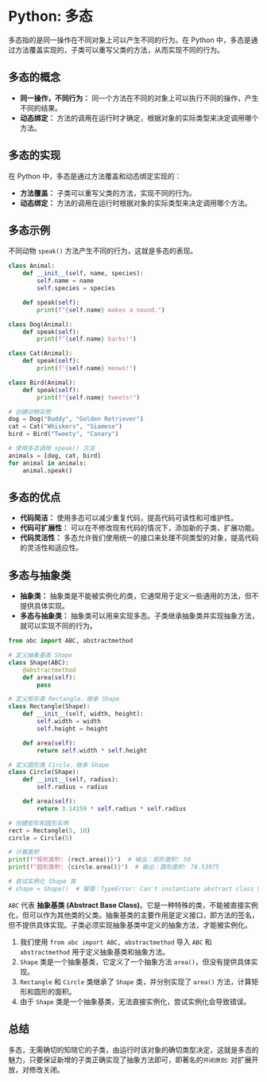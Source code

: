 # Python: 多态

多态指的是同一操作在不同对象上可以产生不同的行为。在 Python 中，多态是通过方法覆盖实现的，子类可以重写父类的方法，从而实现不同的行为。

## 多态的概念

- **同一操作，不同行为：** 同一个方法在不同的对象上可以执行不同的操作，产生不同的结果。
- **动态绑定：** 方法的调用在运行时才确定，根据对象的实际类型来决定调用哪个方法。

## 多态的实现

在 Python 中，多态是通过方法覆盖和动态绑定实现的：

- **方法覆盖：** 子类可以重写父类的方法，实现不同的行为。
- **动态绑定：** 方法的调用在运行时根据对象的实际类型来决定调用哪个方法。

## 多态示例

不同动物 `speak()` 方法产生不同的行为，这就是多态的表现。

```python
class Animal:
    def __init__(self, name, species):
        self.name = name
        self.species = species

    def speak(self):
        print(f"{self.name} makes a sound.")

class Dog(Animal):
    def speak(self):
        print(f"{self.name} barks!")

class Cat(Animal):
    def speak(self):
        print(f"{self.name} meows!")

class Bird(Animal):
    def speak(self):
        print(f"{self.name} tweets!")

# 创建动物实例
dog = Dog("Buddy", "Golden Retriever")
cat = Cat("Whiskers", "Siamese")
bird = Bird("Tweety", "Canary")

# 使用多态调用 speak() 方法
animals = [dog, cat, bird]
for animal in animals:
    animal.speak() 
```

## 多态的优点

- **代码简洁：** 使用多态可以减少重复代码，提高代码可读性和可维护性。
- **代码可扩展性：** 可以在不修改现有代码的情况下，添加新的子类，扩展功能。
- **代码灵活性：** 多态允许我们使用统一的接口来处理不同类型的对象，提高代码的灵活性和适应性。

## 多态与抽象类

- **抽象类：** 抽象类是不能被实例化的类，它通常用于定义一些通用的方法，但不提供具体实现。
- **多态与抽象类：** 抽象类可以用来实现多态。子类继承抽象类并实现抽象方法，就可以实现不同的行为。

```python
from abc import ABC, abstractmethod

# 定义抽象基类 Shape
class Shape(ABC):
    @abstractmethod
    def area(self):
        pass

# 定义矩形类 Rectangle，继承 Shape
class Rectangle(Shape):
    def __init__(self, width, height):
        self.width = width
        self.height = height

    def area(self):
        return self.width * self.height

# 定义圆形类 Circle，继承 Shape
class Circle(Shape):
    def __init__(self, radius):
        self.radius = radius

    def area(self):
        return 3.14159 * self.radius * self.radius

# 创建矩形和圆形实例
rect = Rectangle(5, 10)
circle = Circle(5)

# 计算面积
print(f"矩形面积: {rect.area()}")  # 输出：矩形面积: 50
print(f"圆形面积: {circle.area()}")  # 输出：圆形面积: 78.53975

# 尝试实例化 Shape 类
# shape = Shape()  # 报错：TypeError: Can't instantiate abstract class Shape with abstract methods area
```

`ABC` 代表 **抽象基类 (Abstract Base Class)**。它是一种特殊的类，不能被直接实例化，但可以作为其他类的父类。抽象基类的主要作用是定义接口，即方法的签名，但不提供具体实现。子类必须实现抽象基类中定义的抽象方法，才能被实例化。

1. 我们使用 `from abc import ABC, abstractmethod` 导入 `ABC` 和 `abstractmethod` 用于定义抽象基类和抽象方法。
2. `Shape` 类是一个抽象基类，它定义了一个抽象方法 `area()`，但没有提供具体实现。
3. `Rectangle` 和 `Circle` 类继承了 `Shape` 类，并分别实现了 `area()` 方法，计算矩形和圆形的面积。
4. 由于 `Shape` 类是一个抽象基类，无法直接实例化，尝试实例化会导致错误。

## 总结

多态，无需确切的知晓它的子类，由运行时该对象的确切类型决定，这就是多态的魅力，只要保证新增的子类正确实现了抽象方法即可，即著名的`开闭原则`: 对扩展开放，对修改关闭。
